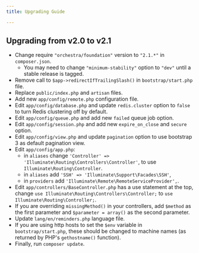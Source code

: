 ```yaml
---
title: Upgrading Guide

---
```


## Upgrading from v2.0 to v2.1

* Change require `"orchestra/foundation"` version to `"2.1.*"` in `composer.json`.
  - You may need to change `"minimum-stability"` option to `"dev"` until a stable release is tagged.
* Remove call to `$app->redirectIfTrailingSlash()` in `bootstrap/start.php` file.
* Replace `public/index.php` and `artisan` files.
* Add new `app/config/remote.php` configuration file.
* Edit `app/config/database.php` and update `redis.cluster` option to `false` to turn Redis clustering off by default.
* Edit `app/config/queue.php` and add new `failed` queue job option.
* Edit `app/config/session.php` and add new `expire_on_close` and `secure` option.
* Edit `app/config/view.php` and update `pagination` option to use bootstrap 3 as default pagination view.
* Edit `app/config/app.php`:
  - in `aliases` change `'Controller' => 'Illuminate\Routing\Controllers\Controller'`, to use `Illuminate\Routing\Controller`.
  - in `aliases` add `'SSH' => 'Illuminate\Support\Facades\SSH'`,
  - in `providers` add `'Illuminate\Remote\RemoteServiceProvider',`.
* Edit `app/controllers/BaseController.php` has a use statement at the top, change `use Illuminate\Routing\Controllers\Controller;` to `use Illuminate\Routing\Controller;`.
* If you are overriding `missingMethod()` in your controllers, add `$method` as the first parameter and `$parameter = array()` as the second parameter.
* Update `lang/en/reminders.php` language file.
* If you are using http hosts to set the `$env` variable in `bootstrap/start.php`, these should be changed to machine names (as returned by PHP's `gethostname()` function).
* Finally, run `composer update`.

